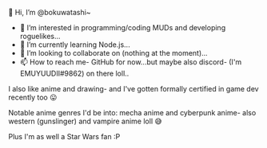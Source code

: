 👋 Hi, I’m @bokuwatashi~

- 👀  I’m interested in programming/coding MUDs and developing roguelikes...
- 🌱  I’m currently learning Node.js...
- 💞️  I’m looking to collaborate on (nothing at the moment)...
- 📫  How to reach me- GitHub for now...but maybe also discord- (I'm EMUYUUDII#9862) on there loll..

<!---
bokuwatashi/bokuwatashi is a ✨ special ✨ repository because its `README.md` (this file) appears on your GitHub profile.
You can click the Preview link to take a look at your changes.
--->

I also like anime and drawing- and I've gotten formally certified in game dev recently too :stuck_out_tongue:

Notable anime genres I'd be into: mecha anime and cyberpunk anime- also western (gunslinger) and vampire anime loll 😅

Plus I'm as well a Star Wars fan :P
